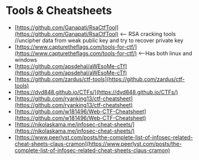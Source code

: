 # Tools & Cheatsheets

* [https://github.com/Ganapati/RsaCtfTool](https://github.com/Ganapati/RsaCtfTool) &lt;-- RSA cracking tools //uncipher data from weak public key and try to recover private key
* [https://www.capturetheflags.com/tools-for-ctf/](https://www.capturetheflags.com/tools-for-ctf/)   &lt;--Has both linux and windows
* [https://github.com/apsdehal/aWEsoMe-cTf](https://github.com/apsdehal/aWEsoMe-cTf)
* [https://github.com/zardus/ctf-tools](https://github.com/zardus/ctf-tools)
* [https://dvd848.github.io/CTFs/](https://dvd848.github.io/CTFs/)
* [https://github.com/ryanking13/ctf-cheatsheet](https://github.com/ryanking13/ctf-cheatsheet)
* [https://github.com/w181496/Web-CTF-Cheatsheet](https://github.com/w181496/Web-CTF-Cheatsheet)
* [https://nikolaskama.me/infosec-cheat-sheets/](https://nikolaskama.me/infosec-cheat-sheets/)
* [https://www.peerlyst.com/posts/the-complete-list-of-infosec-related-cheat-sheets-claus-cramon](https://www.peerlyst.com/posts/the-complete-list-of-infosec-related-cheat-sheets-claus-cramon)

